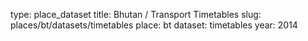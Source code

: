 type: place_dataset
title: Bhutan / Transport Timetables
slug: places/bt/datasets/timetables
place: bt
dataset: timetables
year: 2014
